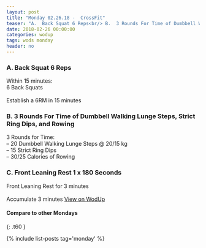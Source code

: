 ```yaml
---
layout: post
title: "Monday 02.26.18 -  CrossFit"
teaser: "A.  Back Squat 6 Reps<br/> B.  3 Rounds For Time of Dumbbell Walking Lunge Steps, Strict Ring Dips, and Rowing<br/> C.  Front Leaning Rest 1 x 180 Seconds"
date: 2018-02-26 00:00:00
categories: wodup
tags: wods monday
header: no
---
```



<h3>A.  Back Squat 6 Reps</h3>
Within 15 minutes:<br/>
6 Back Squats<br/><br/>Establish a 6RM in 15 minutes
<h3>B.  3 Rounds For Time of Dumbbell Walking Lunge Steps, Strict Ring Dips, and Rowing</h3>
3 Rounds for Time:<br/>– 20 Dumbbell Walking Lunge Steps @ 20/15 kg<br/>– 15 Strict Ring Dips<br/>– 30/25 Calories of Rowing<br/>
<h3>C.  Front Leaning Rest 1 x 180 Seconds</h3>
Front Leaning Rest for 3 minutes<br/><br/>Accumulate 3 minutes
<a href="https://www.wodup.com/gyms/asphodel/wods/4546" target="blank">View on WodUp</a>


#### Compare to other Mondays
{: .t60 }

{% include list-posts tag='monday' %}